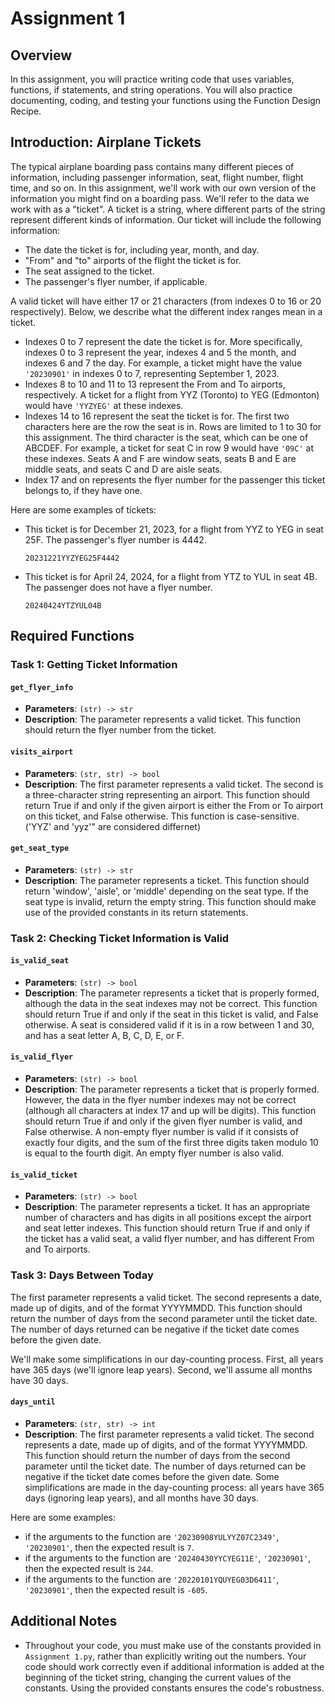 # Assignment 1

## Overview
In this assignment, you will practice writing code that uses variables, functions, if statements, and string operations. You will also practice documenting, coding, and testing your functions using the Function Design Recipe.

## Introduction: Airplane Tickets
The typical airplane boarding pass contains many different pieces of information, including passenger information, seat, flight number, flight time, and so on. In this assignment, we'll work with our own version of the information you might find on a boarding pass. We'll refer to the data we work with as a "ticket". A ticket is a string, where different parts of the string represent different kinds of information. Our ticket will include the following information:

- The date the ticket is for, including year, month, and day.
- "From" and "to" airports of the flight the ticket is for.
- The seat assigned to the ticket.
- The passenger's flyer number, if applicable.

A valid ticket will have either 17 or 21 characters (from indexes 0 to 16 or 20 respectively). Below, we describe what the different index ranges mean in a ticket.

- Indexes 0 to 7 represent the date the ticket is for. More specifically, indexes 0 to 3 represent the year, indexes 4 and 5 the month, and indexes 6 and 7 the day. For example, a ticket might have the value `'20230901'` in indexes 0 to 7, representing September 1, 2023.
- Indexes 8 to 10 and 11 to 13 represent the From and To airports, respectively. A ticket for a flight from YYZ (Toronto) to YEG (Edmonton) would have `'YYZYEG'` at these indexes.
- Indexes 14 to 16 represent the seat the ticket is for. The first two characters here are the row the seat is in. Rows are limited to 1 to 30 for this assignment. The third character is the seat, which can be one of ABCDEF. For example, a ticket for seat C in row 9 would have `'09C'` at these indexes. Seats A and F are window seats, seats B and E are middle seats, and seats C and D are aisle seats.
- Index 17 and on represents the flyer number for the passenger this ticket belongs to, if they have one.

Here are some examples of tickets:

- This ticket is for December 21, 2023, for a flight from YYZ to YEG in seat 25F. The passenger's flyer number is 4442.
  ```
  20231221YYZYEG25F4442
  ```
  
- This ticket is for April 24, 2024, for a flight from YTZ to YUL in seat 4B. The passenger does not have a flyer number.
  ```
  20240424YTZYUL04B
  ```

## Required Functions

### Task 1: Getting Ticket Information

#### `get_flyer_info`
- **Parameters**: `(str) -> str`
- **Description**: The parameter represents a valid ticket. This function should return the flyer number from the ticket.

#### `visits_airport`
- **Parameters**: `(str, str) -> bool`
- **Description**: The first parameter represents a valid ticket. The second is a three-character string representing an airport. This function should return True if and only if the given airport is either the From or To airport on this ticket, and False otherwise. This function is case-sensitive. ('YYZ' and 'yyz'" are considered differnet)

#### `get_seat_type`
- **Parameters**: `(str) -> str`
- **Description**: The parameter represents a ticket. This function should return 'window', 'aisle', or 'middle' depending on the seat type. If the seat type is invalid, return the empty string. This function should make use of the provided constants in its return statements.

### Task 2: Checking Ticket Information is Valid

#### `is_valid_seat`
- **Parameters**: `(str) -> bool`
- **Description**: The parameter represents a ticket that is properly formed, although the data in the seat indexes may not be correct. This function should return True if and only if the seat in this ticket is valid, and False otherwise. A seat is considered valid if it is in a row between 1 and 30, and has a seat letter A, B, C, D, E, or F.

#### `is_valid_flyer`
- **Parameters**: `(str) -> bool`
- **Description**: The parameter represents a ticket that is properly formed. However, the data in the flyer number indexes may not be correct (although all characters at index 17 and up will be digits). This function should return True if and only if the given flyer number is valid, and False otherwise. A non-empty flyer number is valid if it consists of exactly four digits, and the sum of the first three digits taken modulo 10 is equal to the fourth digit. An empty flyer number is also valid.

#### `is_valid_ticket`
- **Parameters**: `(str) -> bool`
- **Description**: The parameter represents a ticket. It has an appropriate number of characters and has digits in all positions except the airport and seat letter indexes. This function should return True if and only if the ticket has a valid seat, a valid flyer number, and has different From and To airports.

### Task 3: Days Between Today

The first parameter represents a valid ticket. The second represents a date, made up of digits, and of the format YYYYMMDD. This function should return the number of days from the second parameter until the ticket date. The number of days returned can be negative if the ticket date comes before the given date.

We'll make some simplifications in our day-counting process. First, all years have 365 days (we'll ignore leap years). Second, we'll assume all months have 30 days.

#### `days_until`
- **Parameters**: `(str, str) -> int`
- **Description**: The first parameter represents a valid ticket. The second represents a date, made up of digits, and of the format YYYYMMDD. This function should return the number of days from the second parameter until the ticket date. The number of days returned can be negative if the ticket date comes before the given date. Some simplifications are made in the day-counting process: all years have 365 days (ignoring leap years), and all months have 30 days.

Here are some examples:

- if the arguments to the function are `'20230908YULYYZ07C2349'`, `'20230901'`, then the expected result is `7`.
- if the arguments to the function are `'20240430YYCYEG11E'`, `'20230901'`, then the expected result is `244`.
- if the arguments to the function are `'20220101YQUYEG03D6411'`, `'20230901'`, then the expected result is `-605`.

## Additional Notes
- Throughout your code, you must make use of the constants provided in `Assignment 1.py`, rather than explicitly writing out the numbers. Your code should work correctly even if additional information is added at the beginning of the ticket string, changing the current values of the constants. Using the provided constants ensures the code's robustness.